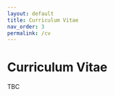 ```yaml
---
layout: default
title: Curriculum Vitae
nav_order: 3
permalink: /cv
---
```


# Curriculum Vitae

TBC
